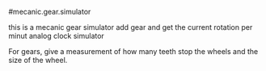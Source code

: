 #mecanic.gear.simulator

this is a mecanic gear simulator add gear and get the current rotation per minut
analog clock simulator


For gears, give a measurement of how many teeth stop the wheels and the size of the wheel.






